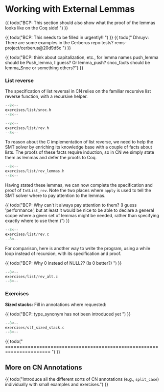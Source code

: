 # Working with External Lemmas

{{ todo("BCP: This section should also show what the proof of the lemmas
looks like on the Coq side! ") }}

{{ todo("BCP: This needs to be filled in urgently!! ") }}
{{ todo(" Dhruyv: There are some examples in the Cerberus repo tests? rems-project/cerberus@20d9d5c ") }}

{{ todo("BCP:
think about capitalization, etc., for lemma names
push_lemma should be Push_lemma, I guess? Or lemma_push?
snoc_facts should be lemma_Snoc or something
others?") }}

### List reverse

The specification of list reversal in CN relies on the familiar
recursive list reverse function, with a recursive helper.

```c title="exercises/list/snoc.h"
--8<--
exercises/list/snoc.h
--8<--
```

```c title="exercises/list/rev.h"
--8<--
exercises/list/rev.h
--8<--
```

To reason about the C implementation of list reverse, we need to help
the SMT solver by enriching its knowledge base with a couple of facts
about lists. The proofs of these facts require induction, so in CN we
simply state them as lemmas and defer the proofs to Coq.

```c title="exercises/list/rev_lemmas.h"
--8<--
exercises/list/rev_lemmas.h
--8<--
```

Having stated these lemmas, we can now complete the specification and
proof of `IntList_rev`. Note the two places where `apply` is used
to tell the SMT solver where to pay attention to the lemmas.

{{ todo("BCP: Why can't it always pay attention to them? (I guess
'performance', but at least it would be nice to be able to declare a
general scope where a given set of lemmas might be needed, rather than
specifying exactly where to use them.)") }}

```c title="exercises/list/rev.c"
--8<--
exercises/list/rev.c
--8<--
```

For comparison, here is another way to write the program, using a
while loop instead of recursion, with its specification and proof.

{{ todo("BCP: Why 0 instead of NULL?? (Is 0 better?) ") }}

```c title="exercises/list/rev_alt.c"
--8<--
exercises/list/rev_alt.c
--8<--
```

### Exercises

**Sized stacks:** Fill in annotations where requested:

{{ todo("BCP: type_synonym has not been introduced yet ") }}

```c title="exercises/slf_sized_stack.c"
--8<--
exercises/slf_sized_stack.c
--8<--
```

{{ todo(" ====================================================================== ") }}



## More on CN Annotations

{{ todo("Introduce all the different sorts of CN annotations (e.g.,
  `split_case`) individually with small examples and exercises.") }}


